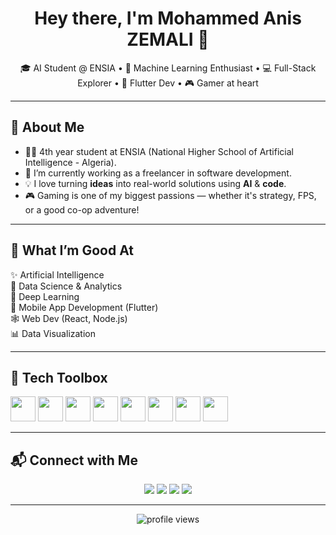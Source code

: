 <h1 align="center">Hey there, I'm Mohammed Anis ZEMALI 👋</h1>

<p align="center">
  🎓 AI Student @ ENSIA • 🧠 Machine Learning Enthusiast • 💻 Full-Stack Explorer • 📱 Flutter Dev • 🎮 Gamer at heart
</p>

---

## 🧠 About Me

- 👨‍🎓 4th year student at ENSIA (National Higher School of Artificial Intelligence - Algeria).
- 🔭 I’m currently working as a freelancer in software development.
- 💡 I love turning **ideas** into real-world solutions using **AI** & **code**.
- 🎮 Gaming is one of my biggest passions — whether it's strategy, FPS, or a good co-op adventure!

---

## 🚀 What I’m Good At

✨ Artificial Intelligence  
🧪 Data Science & Analytics  
🧠 Deep Learning  
📱 Mobile App Development (Flutter)  
🕸️ Web Dev (React, Node.js)  
📊 Data Visualization  

---

## 🧰 Tech Toolbox

<p>
  <img src="https://cdn.jsdelivr.net/gh/devicons/devicon/icons/python/python-original.svg" width="40"/>
  <img src="https://cdn.jsdelivr.net/gh/devicons/devicon/icons/tensorflow/tensorflow-original.svg" width="40"/>
  <img src="https://cdn.jsdelivr.net/gh/devicons/devicon/icons/pytorch/pytorch-original.svg" width="40"/>
  <img src="https://cdn.jsdelivr.net/gh/devicons/devicon/icons/flutter/flutter-original.svg" width="40"/>
  <img src="https://cdn.jsdelivr.net/gh/devicons/devicon/icons/javascript/javascript-original.svg" width="40"/>
  <img src="https://cdn.jsdelivr.net/gh/devicons/devicon/icons/mysql/mysql-original.svg" width="40"/>
  <img src="https://cdn.jsdelivr.net/gh/devicons/devicon/icons/git/git-original.svg" width="40"/>
  <img src="https://cdn.jsdelivr.net/gh/devicons/devicon/icons/firebase/firebase-plain.svg" width="40"/>
</p>

---

## 📬 Connect with Me

<p align="center">
  <a href="mailto:bouzianeabdenour18@gmail.com"><img src="https://img.shields.io/badge/-Gmail-D14836?style=for-the-badge&logo=gmail&logoColor=white"></a>
  <a href="https://linkedin.com/in/abdenour-bouziane"><img src="https://img.shields.io/badge/-LinkedIn-blue?style=for-the-badge&logo=linkedin&logoColor=white"></a>
  <a href="https://twitter.com/Abdenour"><img src="https://img.shields.io/badge/-Twitter-1DA1F2?style=for-the-badge&logo=twitter&logoColor=white"></a>
  <a href="https://instagram.com/Abdenour"><img src="https://img.shields.io/badge/-Instagram-E4405F?style=for-the-badge&logo=instagram&logoColor=white"></a>
</p>

---

<p align="center">
  <img src="https://komarev.com/ghpvc/?username=AbdenourBouziane&label=Profile+Views&color=brightgreen" alt="profile views"/>
</p>

